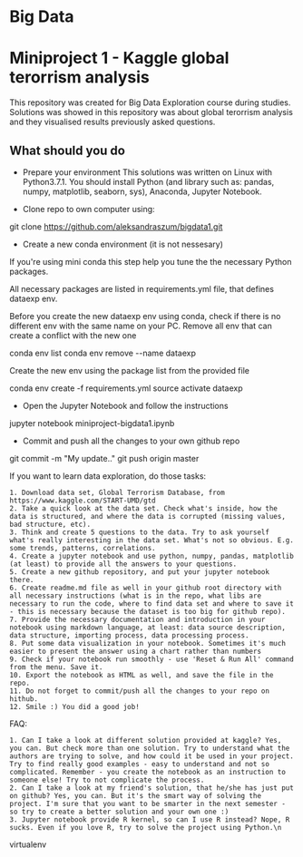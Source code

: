 # Big Data
# Miniproject 1 - Kaggle global terorrism analysis

This repository was created for Big Data Exploration course during studies.
Solutions was showed in this repository was about global terorrism analysis and they visualised results previously asked questions.

## What should you do

* Prepare your environment
This solutions was written on Linux with Python3.7.1.
You should install Python (and library such as: pandas, numpy, matplotlib, seaborn, sys), Anaconda, Jupyter Notebook. 

* Clone repo to own computer using: 

git clone https://github.com/aleksandraszum/bigdata1.git

* Create a new conda environment (it is not nessesary)


If you're using mini conda this step help you tune the the necessary Python packages.

All necessary packages are listed in requirements.yml file, that defines dataexp env.

Before you create the new dataexp env using conda, check if there is no different env with the same name on your PC. Remove all env that can create a conflict with the new one

conda env list
conda env remove --name dataexp

Create the new env using the package list from the provided file

conda env create -f requirements.yml
source activate dataexp

* Open the Jupyter Notebook and follow the instructions

jupyter notebook miniproject-bigdata1.ipynb

* Commit and push all the changes to your own github repo

git commit -m "My update.."
git push origin master


If you want to learn data exploration, do those tasks:

    1. Download data set, Global Terrorism Database, from https://www.kaggle.com/START-UMD/gtd
    2. Take a quick look at the data set. Check what's inside, how the data is structured, and where the data is corrupted (missing values, bad structure, etc).
    3. Think and create 5 questions to the data. Try to ask yourself what's really interesting in the data set. What's not so obvious. E.g. some trends, patterns, correlations.
    4. Create a jupyter notebook and use python, numpy, pandas, matplotlib (at least) to provide all the answers to your questions.
    5. Create a new github repository, and put your jupyter notebook there.
    6. Create readme.md file as well in your github root directory with all necessary instructions (what is in the repo, what libs are necessary to run the code, where to find data set and where to save it - this is necessary because the dataset is too big for github repo).
    7. Provide the necessary documentation and introduction in your notebook using markdown language, at least: data source description, data structure, importing process, data processing process.
    8. Put some data visualization in your notebook. Sometimes it's much easier to present the answer using a chart rather than numbers
    9. Check if your notebook run smoothly - use 'Reset & Run All' command from the menu. Save it.
    10. Export the notebook as HTML as well, and save the file in the repo.
    11. Do not forget to commit/push all the changes to your repo on hithub.
    12. Smile :) You did a good job!

FAQ:

    1. Can I take a look at different solution provided at kaggle? Yes, you can. But check more than one solution. Try to understand what the authors are trying to solve, and how could it be used in your project. Try to find really good examples - easy to understand and not so complicated. Remember - you create the notebook as an instruction to someone else! Try to not complicate the process.
    2. Can I take a look at my friend's solution, that he/she has just put on github? Yes, you can. But it's the smart way of solving the project. I'm sure that you want to be smarter in the next semester - so try to create a better solution and your own one :)
    3. Jupyter notebook provide R kernel, so can I use R instead? Nope, R sucks. Even if you love R, try to solve the project using Python.\n

virtualenv
